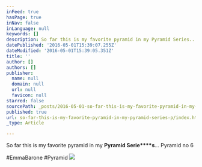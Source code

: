 ```yaml
---
inFeed: true
hasPage: true
inNav: false
inLanguage: null
keywords: []
description: So far this is my favorite pyramid in my Pyramid Series... Pyramid no 6
datePublished: '2016-05-01T15:39:07.255Z'
dateModified: '2016-05-01T15:39:05.351Z'
title: ''
author: []
authors: []
publisher:
  name: null
  domain: null
  url: null
  favicon: null
starred: false
sourcePath: _posts/2016-05-01-so-far-this-is-my-favorite-pyramid-in-my-pyramid-series-p.md
published: true
url: so-far-this-is-my-favorite-pyramid-in-my-pyramid-series-p/index.html
_type: Article

---
```

So far this is my favorite pyramid in my **Pyramid Serie****s**... Pyramid no 6

\#EmmaBarone \#Pyramid
![](https://the-grid-user-content.s3-us-west-2.amazonaws.com/fc346144-1e49-40fb-b87c-86882c50c8a2.jpg)